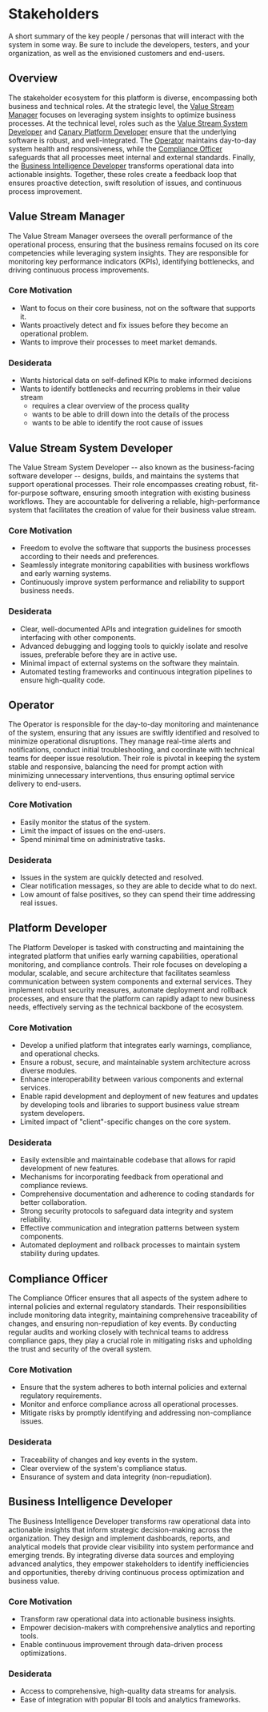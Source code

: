 # Stakeholders

A short summary of the key people / personas that will interact with the system in some way. Be sure to include the developers, testers, and your organization, as well as the envisioned customers and end-users.

## Overview

The stakeholder ecosystem for this platform is diverse, encompassing both business and technical roles. At the strategic level, the [Value Stream Manager](#value-stream-manager) focuses on leveraging system insights to optimize business processes. At the technical level, roles such as the [Value Stream System Developer](#value-stream-system-developer) and [Canary Platform Developer](#platform-developer) ensure that the underlying software is robust, and well-integrated. The [Operator](#operator) maintains day-to-day system health and responsiveness, while the [Compliance Officer](#compliance-officer) safeguards that all processes meet internal and external standards. Finally, the [Business Intelligence Developer](#business-intelligence-developer) transforms operational data into actionable insights. Together, these roles create a feedback loop that ensures proactive detection, swift resolution of issues, and continuous process improvement.

## Value Stream Manager

The Value Stream Manager oversees the overall performance of the operational process, ensuring that the business remains focused on its core competencies while leveraging system insights. They are responsible for monitoring key performance indicators (KPIs), identifying bottlenecks, and driving continuous process improvements.

### Core Motivation

* Want to focus on their core business, not on the software that supports it.
* Wants proactively detect and fix issues before they become an operational problem.
* Wants to improve their processes to meet market demands.

### Desiderata

* Wants historical data on self-defined KPIs to make informed decisions
* Wants to identify bottlenecks and recurring problems in their value stream
  * requires a clear overview of the process quality
  * wants to be able to drill down into the details of the process
  * wants to be able to identify the root cause of issues

## Value Stream System Developer

The Value Stream System Developer  -- also known as the business-facing software developer -- designs, builds, and maintains the systems that support operational processes. Their role encompasses creating robust, fit-for-purpose software, ensuring smooth integration with existing business workflows. They are accountable for delivering a reliable, high-performance system that facilitates the creation of value for their business value stream.

### Core Motivation

* Freedom to evolve the software that supports the business processes according to their needs and preferences.
* Seamlessly integrate monitoring capabilities with business workflows and early warning systems.
* Continuously improve system performance and reliability to support business needs.

### Desiderata

* Clear, well-documented APIs and integration guidelines for smooth interfacing with other components.
* Advanced debugging and logging tools to quickly isolate and resolve issues, preferable before they are in active use.
* Minimal impact of external systems on the software they maintain.
* Automated testing frameworks and continuous integration pipelines to ensure high-quality code.

## Operator

The Operator is responsible for the day-to-day monitoring and maintenance of the system, ensuring that any issues are swiftly identified and resolved to minimize operational disruptions. They manage real-time alerts and notifications, conduct initial troubleshooting, and coordinate with technical teams for deeper issue resolution. Their role is pivotal in keeping the system stable and responsive, balancing the need for prompt action with minimizing unnecessary interventions, thus ensuring optimal service delivery to end-users.

### Core Motivation

* Easily monitor the status of the system.
* Limit the impact of issues on the end-users.
* Spend minimal time on administrative tasks.

### Desiderata

* Issues in the system are quickly detected and resolved.
* Clear notification messages, so they are able to decide what to do next.
* Low amount of false positives, so they can spend their time addressing real issues.

## Platform Developer

The Platform Developer is tasked with constructing and maintaining the integrated platform that unifies early warning capabilities, operational monitoring, and compliance controls. Their role focuses on developing a modular, scalable, and secure architecture that facilitates seamless communication between system components and external services. They implement robust security measures, automate deployment and rollback processes, and ensure that the platform can rapidly adapt to new business needs, effectively serving as the technical backbone of the ecosystem.

### Core Motivation

* Develop a unified platform that integrates early warnings, compliance, and operational checks.
* Ensure a robust, secure, and maintainable system architecture across diverse modules.
* Enhance interoperability between various components and external services.
* Enable rapid development and deployment of new features and updates by developing tools and libraries to support business value stream system developers.
* Limited impact of "client"-specific changes on the core system.

### Desiderata

* Easily extensible and maintainable codebase that allows for rapid development of new features.
* Mechanisms for incorporating feedback from operational and compliance reviews.
* Comprehensive documentation and adherence to coding standards for better collaboration.
* Strong security protocols to safeguard data integrity and system reliability.
* Effective communication and integration patterns between system components.
* Automated deployment and rollback processes to maintain system stability during updates.

## Compliance Officer

The Compliance Officer ensures that all aspects of the system adhere to internal policies and external regulatory standards. Their responsibilities include monitoring data integrity, maintaining comprehensive traceability of changes, and ensuring non-repudiation of key events. By conducting regular audits and working closely with technical teams to address compliance gaps, they play a crucial role in mitigating risks and upholding the trust and security of the overall system.

### Core Motivation

* Ensure that the system adheres to both internal policies and external regulatory requirements.
* Monitor and enforce compliance across all operational processes.
* Mitigate risks by promptly identifying and addressing non-compliance issues.

### Desiderata

* Traceability of changes and key events in the system.
* Clear overview of the system's compliance status.
* Ensurance of system and data integrity (non-repudiation).

## Business Intelligence Developer

The Business Intelligence Developer transforms raw operational data into actionable insights that inform strategic decision-making across the organization. They design and implement dashboards, reports, and analytical models that provide clear visibility into system performance and emerging trends. By integrating diverse data sources and employing advanced analytics, they empower stakeholders to identify inefficiencies and opportunities, thereby driving continuous process optimization and business value.

### Core Motivation

* Transform raw operational data into actionable business insights.
* Empower decision-makers with comprehensive analytics and reporting tools.
* Enable continuous improvement through data-driven process optimizations.

### Desiderata

* Access to comprehensive, high-quality data streams for analysis.
* Ease of integration with popular BI tools and analytics frameworks.

